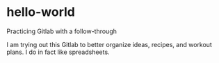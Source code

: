 # hello-world
Practicing Gitlab with a follow-through 

I am trying out this Gitlab to better organize ideas, recipes, and workout plans. I do in fact like spreadsheets. 


